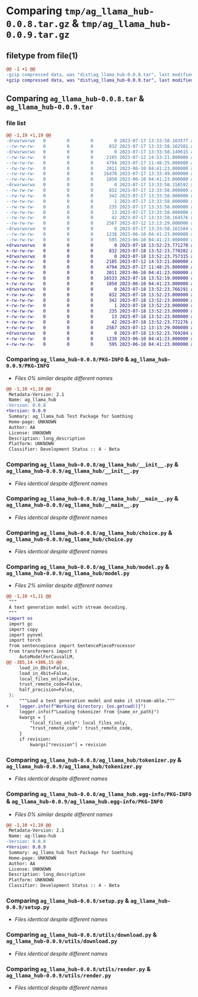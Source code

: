 # Comparing `tmp/ag_llama_hub-0.0.8.tar.gz` & `tmp/ag_llama_hub-0.0.9.tar.gz`

## filetype from file(1)

```diff
@@ -1 +1 @@
-gzip compressed data, was "dist\ag_llama_hub-0.0.8.tar", last modified: Mon Jul 17 13:33:58 2023, max compression
+gzip compressed data, was "dist\ag_llama_hub-0.0.9.tar", last modified: Tue Jul 18 13:52:23 2023, max compression
```

## Comparing `ag_llama_hub-0.0.8.tar` & `ag_llama_hub-0.0.9.tar`

### file list

```diff
@@ -1,19 +1,19 @@
-drwxrwxrwx   0        0        0        0 2023-07-17 13:33:58.163577 ag_llama_hub-0.0.8/
--rw-rw-rw-   0        0        0      832 2023-07-17 13:33:58.162581 ag_llama_hub-0.0.8/PKG-INFO
-drwxrwxrwx   0        0        0        0 2023-07-17 13:33:58.149615 ag_llama_hub-0.0.8/ag_llama_hub/
--rw-rw-rw-   0        0        0     2105 2023-07-12 14:53:21.000000 ag_llama_hub-0.0.8/ag_llama_hub/__init__.py
--rw-rw-rw-   0        0        0     4794 2023-07-17 11:48:25.000000 ag_llama_hub-0.0.8/ag_llama_hub/__main__.py
--rw-rw-rw-   0        0        0     2011 2023-06-10 04:41:23.000000 ag_llama_hub-0.0.8/ag_llama_hub/choice.py
--rw-rw-rw-   0        0        0    16470 2023-07-17 13:33:49.000000 ag_llama_hub-0.0.8/ag_llama_hub/model.py
--rw-rw-rw-   0        0        0     1850 2023-06-10 04:41:23.000000 ag_llama_hub-0.0.8/ag_llama_hub/tokenizer.py
-drwxrwxrwx   0        0        0        0 2023-07-17 13:33:58.158592 ag_llama_hub-0.0.8/ag_llama_hub.egg-info/
--rw-rw-rw-   0        0        0      832 2023-07-17 13:33:58.000000 ag_llama_hub-0.0.8/ag_llama_hub.egg-info/PKG-INFO
--rw-rw-rw-   0        0        0      342 2023-07-17 13:33:58.000000 ag_llama_hub-0.0.8/ag_llama_hub.egg-info/SOURCES.txt
--rw-rw-rw-   0        0        0        1 2023-07-17 13:33:58.000000 ag_llama_hub-0.0.8/ag_llama_hub.egg-info/dependency_links.txt
--rw-rw-rw-   0        0        0      235 2023-07-17 13:33:58.000000 ag_llama_hub-0.0.8/ag_llama_hub.egg-info/requires.txt
--rw-rw-rw-   0        0        0       13 2023-07-17 13:33:58.000000 ag_llama_hub-0.0.8/ag_llama_hub.egg-info/top_level.txt
--rw-rw-rw-   0        0        0       42 2023-07-17 13:33:58.164576 ag_llama_hub-0.0.8/setup.cfg
--rw-rw-rw-   0        0        0     2567 2023-07-12 13:13:29.000000 ag_llama_hub-0.0.8/setup.py
-drwxrwxrwx   0        0        0        0 2023-07-17 13:33:58.161584 ag_llama_hub-0.0.8/utils/
--rw-rw-rw-   0        0        0     1238 2023-06-10 04:41:23.000000 ag_llama_hub-0.0.8/utils/download.py
--rw-rw-rw-   0        0        0      595 2023-06-10 04:41:23.000000 ag_llama_hub-0.0.8/utils/render.py
+drwxrwxrwx   0        0        0        0 2023-07-18 13:52:23.771278 ag_llama_hub-0.0.9/
+-rw-rw-rw-   0        0        0      832 2023-07-18 13:52:23.770282 ag_llama_hub-0.0.9/PKG-INFO
+drwxrwxrwx   0        0        0        0 2023-07-18 13:52:23.757315 ag_llama_hub-0.0.9/ag_llama_hub/
+-rw-rw-rw-   0        0        0     2105 2023-07-12 14:53:21.000000 ag_llama_hub-0.0.9/ag_llama_hub/__init__.py
+-rw-rw-rw-   0        0        0     4794 2023-07-17 11:48:25.000000 ag_llama_hub-0.0.9/ag_llama_hub/__main__.py
+-rw-rw-rw-   0        0        0     2011 2023-06-10 04:41:23.000000 ag_llama_hub-0.0.9/ag_llama_hub/choice.py
+-rw-rw-rw-   0        0        0    16533 2023-07-18 13:52:19.000000 ag_llama_hub-0.0.9/ag_llama_hub/model.py
+-rw-rw-rw-   0        0        0     1850 2023-06-10 04:41:23.000000 ag_llama_hub-0.0.9/ag_llama_hub/tokenizer.py
+drwxrwxrwx   0        0        0        0 2023-07-18 13:52:23.766291 ag_llama_hub-0.0.9/ag_llama_hub.egg-info/
+-rw-rw-rw-   0        0        0      832 2023-07-18 13:52:23.000000 ag_llama_hub-0.0.9/ag_llama_hub.egg-info/PKG-INFO
+-rw-rw-rw-   0        0        0      342 2023-07-18 13:52:23.000000 ag_llama_hub-0.0.9/ag_llama_hub.egg-info/SOURCES.txt
+-rw-rw-rw-   0        0        0        1 2023-07-18 13:52:23.000000 ag_llama_hub-0.0.9/ag_llama_hub.egg-info/dependency_links.txt
+-rw-rw-rw-   0        0        0      235 2023-07-18 13:52:23.000000 ag_llama_hub-0.0.9/ag_llama_hub.egg-info/requires.txt
+-rw-rw-rw-   0        0        0       13 2023-07-18 13:52:23.000000 ag_llama_hub-0.0.9/ag_llama_hub.egg-info/top_level.txt
+-rw-rw-rw-   0        0        0       42 2023-07-18 13:52:23.772276 ag_llama_hub-0.0.9/setup.cfg
+-rw-rw-rw-   0        0        0     2567 2023-07-12 13:13:29.000000 ag_llama_hub-0.0.9/setup.py
+drwxrwxrwx   0        0        0        0 2023-07-18 13:52:23.769284 ag_llama_hub-0.0.9/utils/
+-rw-rw-rw-   0        0        0     1238 2023-06-10 04:41:23.000000 ag_llama_hub-0.0.9/utils/download.py
+-rw-rw-rw-   0        0        0      595 2023-06-10 04:41:23.000000 ag_llama_hub-0.0.9/utils/render.py
```

### Comparing `ag_llama_hub-0.0.8/PKG-INFO` & `ag_llama_hub-0.0.9/PKG-INFO`

 * *Files 0% similar despite different names*

```diff
@@ -1,10 +1,10 @@
 Metadata-Version: 2.1
 Name: ag_llama_hub
-Version: 0.0.8
+Version: 0.0.9
 Summary: ag_llama_hub Test Package for Somthing
 Home-page: UNKNOWN
 Author: AA
 License: UNKNOWN
 Description: long_description
 Platform: UNKNOWN
 Classifier: Development Status :: 4 - Beta
```

### Comparing `ag_llama_hub-0.0.8/ag_llama_hub/__init__.py` & `ag_llama_hub-0.0.9/ag_llama_hub/__init__.py`

 * *Files identical despite different names*

### Comparing `ag_llama_hub-0.0.8/ag_llama_hub/__main__.py` & `ag_llama_hub-0.0.9/ag_llama_hub/__main__.py`

 * *Files identical despite different names*

### Comparing `ag_llama_hub-0.0.8/ag_llama_hub/choice.py` & `ag_llama_hub-0.0.9/ag_llama_hub/choice.py`

 * *Files identical despite different names*

### Comparing `ag_llama_hub-0.0.8/ag_llama_hub/model.py` & `ag_llama_hub-0.0.9/ag_llama_hub/model.py`

 * *Files 2% similar despite different names*

```diff
@@ -1,10 +1,11 @@
 """
 A text generation model with stream decoding.
 """
+import os
 import gc
 import copy
 import pynvml
 import torch
 from sentencepiece import SentencePieceProcessor
 from transformers import (
     AutoModelForCausalLM,
@@ -385,14 +386,15 @@
     load_in_8bit=False,
     load_in_4bit=False,
     local_files_only=False,
     trust_remote_code=False,
     half_precision=False,
 ):
     """Load a text generation model and make it stream-able."""
+    logger.info(f"Working directory: {os.getcwd()}")
     logger.info(f"Loading tokenizer from {name_or_path}")
     kwargs = {
         "local_files_only": local_files_only,
         "trust_remote_code": trust_remote_code,
     }
     if revision:
         kwargs["revision"] = revision
```

### Comparing `ag_llama_hub-0.0.8/ag_llama_hub/tokenizer.py` & `ag_llama_hub-0.0.9/ag_llama_hub/tokenizer.py`

 * *Files identical despite different names*

### Comparing `ag_llama_hub-0.0.8/ag_llama_hub.egg-info/PKG-INFO` & `ag_llama_hub-0.0.9/ag_llama_hub.egg-info/PKG-INFO`

 * *Files 0% similar despite different names*

```diff
@@ -1,10 +1,10 @@
 Metadata-Version: 2.1
 Name: ag-llama-hub
-Version: 0.0.8
+Version: 0.0.9
 Summary: ag_llama_hub Test Package for Somthing
 Home-page: UNKNOWN
 Author: AA
 License: UNKNOWN
 Description: long_description
 Platform: UNKNOWN
 Classifier: Development Status :: 4 - Beta
```

### Comparing `ag_llama_hub-0.0.8/setup.py` & `ag_llama_hub-0.0.9/setup.py`

 * *Files identical despite different names*

### Comparing `ag_llama_hub-0.0.8/utils/download.py` & `ag_llama_hub-0.0.9/utils/download.py`

 * *Files identical despite different names*

### Comparing `ag_llama_hub-0.0.8/utils/render.py` & `ag_llama_hub-0.0.9/utils/render.py`

 * *Files identical despite different names*

